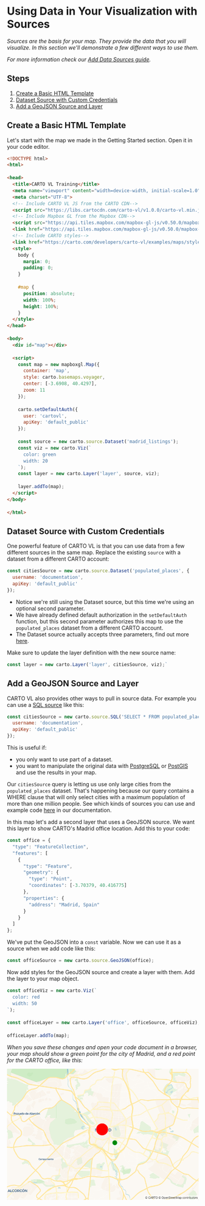 # Using Data in Your Visualization with Sources

*Sources are the basis for your map. They provide the data that you will visualize. In this section we'll demonstrate a few different ways to use them.*

*For more information check our [Add Data Sources guide](https://carto.com/developers/carto-vl/guides/add-data-sources/).*

## Steps

 1. [Create a Basic HTML Template](#createTemplate2)
 2. [Dataset Source with Custom Credentials](#datasetSrc)
 3. [Add a GeoJSON Source and Layer](#addGeoJSON)
 

## <a name="createTemplate2">Create a Basic HTML Template</a>

Let's start with the map we made in the Getting Started section. Open it in your code editor.

```html
<!DOCTYPE html>
<html>

<head>
  <title>CARTO VL Training</title>
  <meta name="viewport" content="width=device-width, initial-scale=1.0">
  <meta charset="UTF-8">
  <!-- Include CARTO VL JS from the CARTO CDN-->
  <script src="https://libs.cartocdn.com/carto-vl/v1.0.0/carto-vl.min.js"></script>
  <!-- Include Mapbox GL from the Mapbox CDN-->
  <script src="https://api.tiles.mapbox.com/mapbox-gl-js/v0.50.0/mapbox-gl.js"></script>
  <link href="https://api.tiles.mapbox.com/mapbox-gl-js/v0.50.0/mapbox-gl.css" rel="stylesheet" />
  <!-- Include CARTO styles-->
  <link href="https://carto.com/developers/carto-vl/examples/maps/style.css" rel="stylesheet">
  <style>
    body {
      margin: 0;
      padding: 0;
    }

    #map {
      position: absolute;
      width: 100%;
      height: 100%;
    }
  </style>
</head>

<body>
  <div id="map"></div>

  <script>
    const map = new mapboxgl.Map({
      container: 'map',
      style: carto.basemaps.voyager,
      center: [-3.6908, 40.4297],
      zoom: 11
    });

    carto.setDefaultAuth({
      user: 'cartovl',
      apiKey: 'default_public'
    });

    const source = new carto.source.Dataset('madrid_listings');
    const viz = new carto.Viz(`
      color: green
      width: 20
    `);
    const layer = new carto.Layer('layer', source, viz);

    layer.addTo(map);
  </script>
</body>

</html>
```

## <a name="datasetSrc">Dataset Source with Custom Credentials</a>
One powerful feature of CARTO VL is that you can use data from a few different sources in the same map. Replace the existing `source` with a dataset from a different CARTO account:

```javascript
const citiesSource = new carto.source.Dataset('populated_places', {
  username: 'documentation',
  apiKey: 'default_public'
});
``` 

* Notice we're still using the Dataset source, but this time we're using an optional second parameter. 
* We have already defined default authorization in the `setDefaultAuth` function, but this second parameter authorizes this map to use the `populated_places` dataset from a different CARTO account.
* The Dataset source actually accepts three parameters, find out more [here](https://carto.com/developers/carto-vl/reference/#cartosourcedataset).

Make sure to update the layer definition with the new source name:

```javascript
const layer = new carto.Layer('layer', citiesSource, viz);`
```

##  <a name="addGeoJSON">Add a GeoJSON Source and Layer</a>

CARTO VL also provides other ways to pull in source data. For example you can use a [SQL source](https://carto.com/developers/carto-vl/reference/#cartosourcesql) like this:

```javascript
const citiesSource = new carto.source.SQL('SELECT * FROM populated_places WHERE pop_max > 1000000', {
  username: 'documentation',
  apiKey: 'default_public'
});
```

This is useful if:
* you only want to use part of a dataset.
* you want to manipulate the original data with [PostgreSQL](https://carto.com/help/working-with-data/easy-sql/) or [PostGIS](https://carto.com/help/diy/postgis/) and use the results in your map.

Our `citiesSource` query is letting us use only large cities from the `populated_places` dataset. That's happening because our query contains a WHERE clause that will only select cities with a maximum population of more than one million people. See which kinds of sources you can use and example code [here](https://carto.com/developers/carto-vl/reference/#cartosource) in our documentation.

In this map let's add a second layer that uses a GeoJSON source. We want this layer to show CARTO's Madrid office location. Add this to your code:

```javascript
const office = {
  "type": "FeatureCollection",
  "features": [
    {
      "type": "Feature",
      "geometry": {
        "type": "Point",
        "coordinates": [-3.70379, 40.416775]
      },
      "properties": {
        "address": "Madrid, Spain"
      }
    }
  ]
};
``` 

We've put the GeoJSON into a `const` variable. Now we can use it as a source when we add code like this:

```javascript
const officeSource = new carto.source.GeoJSON(office);
```

Now add styles for the GeoJSON source and create a layer with them. Add the layer to your map object.

```javascript
const officeViz = new carto.Viz(`
  color: red
  width: 50
`);

const officeLayer = new carto.Layer('office', officeSource, officeViz);

officeLayer.addTo(map);
```

*When you save these changes and open your code document in a browser, your map should show a green point for the city of Madrid, and a red point for the CARTO office, like this:*

![two-sources](images/training-v2-02-srcs.png)

